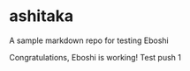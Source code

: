 # ashitaka
A sample markdown repo for testing Eboshi

Congratulations, Eboshi is working!
Test push 1

